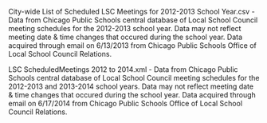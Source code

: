 
City-wide List of Scheduled LSC Meetings for 2012-2013 School Year.csv - Data from Chicago Public Schools central database of Local School Council meeting schedules for the 2012-2013 school year. Data may not reflect meeting date & time changes that occured during the school year. Data acquired through email on 6/13/2013 from Chicago Public Schools Office of Local School Council Relations.

LSC ScheduledMeetings 2012 to 2014.xml - Data from Chicago Public Schools central database of Local School Council meeting schedules for the 2012-2013 and 2013-2014 school years. Data may not reflect meeting date & time changes that occured during the school year. Data acquired through email on 6/17/2014 from Chicago Public Schools Office of Local School Council Relations.